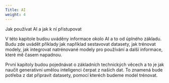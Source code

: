 ```yaml
---
Title: AI
weight: 4
---
```


Jak používat AI a jak k ní přistupovat

V této kapitole budou uváděny informace okolo AI a to od úplného základu. Budu zde uvádět příklady jak například sestavovat datasety, jak trénovat modely, jak integrovat natrénované modely pro používání a další informace, které mě časem napadnou.

První kapitoly budou pojednávat o základních technických věcech a to je jak naučit generativní umělou inteligenci čerpat z našich dat. To znamená bude potřeba z dat připravit datasety, pomocí kteréch budeme model trénovat.
